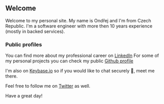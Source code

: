 ## Welcome
Welcome to my personal site. My name is Ondřej and I'm from Czech Republic.
I'm a software engineer with more then 10 years experience (mostly in backed services).

### Public profiles
You can find more about my professional career on [LinkedIn](www.linkedin.com/in/ondrejfuhrer)
For some of my personal projects you can check my public [Github profile](https://github.com/ondrejfuhrer)

I'm also on [Keybase.io](https://keybase.io/ondrejfuhrer) so if you would like to chat securely 🔐, meet me there.

Feel free to follow me on [Twitter](https://twitter.com/ondrejfuhrer) as well.

Have a great day!
